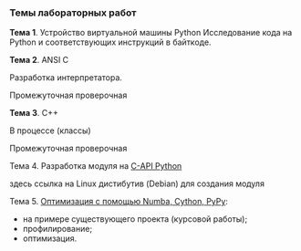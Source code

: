 ### Темы лабораторных работ

**Тема 1**. Устройство виртуальной машины Python
Исследование кода на Python и соответствующих инструкций в байткоде.

**Тема 2**. ANSI C

Разработка интерпретатора.

Промежуточная проверочная 

**Тема 3**. C++

В процессе (классы)

Промежуточная проверочная 

Тема 4. Разработка модуля на [C-API Python](https://github.com/dm-fedorov/pm3sem/blob/master/c-api.md)

здесь ссылка на Linux дистибутив (Debian) для создания модуля 

Тема 5. [Оптимизация с помощью Numba, Cython, PyPy](https://github.com/dm-fedorov/pm3sem/blob/master/High-Performance%20Computing.ipynb):

- на примере существующего проекта (курсовой работы);
- профилирование;
- оптимизация.

